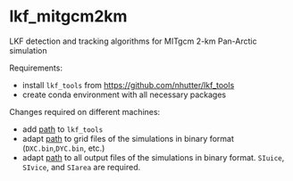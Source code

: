 # lkf_mitgcm2km
LKF detection and tracking algorithms for MITgcm 2-km Pan-Arctic simulation

Requirements: 
- install `lkf_tools` from https://github.com/nhutter/lkf_tools
- create conda environment with all necessary packages

Changes required on different machines:
- add [path](https://github.com/nhutter/lkf_mitgcm2km/blob/b7803680823ab1595f416176afe7c7bfa637d54b/gen_dataset_model.py#L8) to `lkf_tools`
- adapt [path](https://github.com/nhutter/lkf_mitgcm2km/blob/b7803680823ab1595f416176afe7c7bfa637d54b/gen_dataset_model.py#L21) to grid files of the simulations in binary format (`DXC.bin`,`DYC.bin`, etc.)
- adapt [path](https://github.com/nhutter/lkf_mitgcm2km/blob/b7803680823ab1595f416176afe7c7bfa637d54b/gen_dataset_model.py#L22) to all output files of the simulations in binary format. `SIuice`, `SIvice`, and `SIarea` are required.

